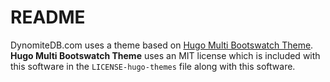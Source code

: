 # README

DynomiteDB.com uses a theme based on [Hugo Multi Bootswatch Theme](https://github.com/mpas/hugo-multi-bootswatch.git). **Hugo Multi Bootswatch Theme** uses an MIT license which is included with this software in the `LICENSE-hugo-themes` file along with this software. 
